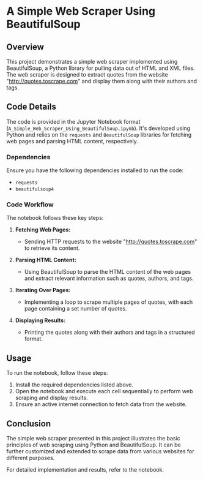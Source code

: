 # A Simple Web Scraper Using BeautifulSoup

## Overview

This project demonstrates a simple web scraper implemented using BeautifulSoup, a Python library for pulling data out of HTML and XML files. The web scraper is designed to extract quotes from the website "http://quotes.toscrape.com" and display them along with their authors and tags.

## Code Details

The code is provided in the Jupyter Notebook format (`A_Simple_Web_Scraper_Using_BeautifulSoup.ipynb`). It's developed using Python and relies on the `requests` and `BeautifulSoup` libraries for fetching web pages and parsing HTML content, respectively.

### Dependencies

Ensure you have the following dependencies installed to run the code:
- `requests`
- `beautifulsoup4`

### Code Workflow

The notebook follows these key steps:

1. **Fetching Web Pages:**
   - Sending HTTP requests to the website "http://quotes.toscrape.com" to retrieve its content.

2. **Parsing HTML Content:**
   - Using BeautifulSoup to parse the HTML content of the web pages and extract relevant information such as quotes, authors, and tags.

3. **Iterating Over Pages:**
   - Implementing a loop to scrape multiple pages of quotes, with each page containing a set number of quotes.

4. **Displaying Results:**
   - Printing the quotes along with their authors and tags in a structured format.

## Usage

To run the notebook, follow these steps:
1. Install the required dependencies listed above.
2. Open the notebook and execute each cell sequentially to perform web scraping and display results.
3. Ensure an active internet connection to fetch data from the website.

## Conclusion

The simple web scraper presented in this project illustrates the basic principles of web scraping using Python and BeautifulSoup. It can be further customized and extended to scrape data from various websites for different purposes.

For detailed implementation and results, refer to the notebook.

